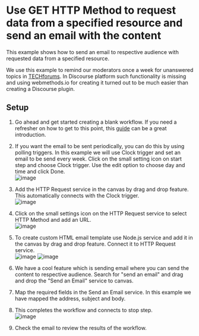 # Use GET HTTP Method to request data from a specified resource and send an email with the content

This example shows how to send an email to respective audience with requested data from a specified resource. 

We use this example to remind our moderators once a week for unanswered topics in [TECHforums](https://tech.forums.softwareag.com/). In Discourse platform such functionality is missing and using webmethods.io for creating it turned out to be much easier than creating a Discourse plugin.

## Setup

1.  Go ahead and get started creating a blank workflow. If you need a refresher on how to get to this point, this [guide](https://docs.webmethods.io/integration/workflow_building_blocks/creating_first_workflow/#gsc.tab=0) can be a great introduction. 

2.  If you want the email to be sent periodically, you can do this by using polling triggers. In this example we will use Clock trigger and set an email to be send every week. Click on the small setting icon on start step and choose Clock trigger. Use the edit option to choose day and time and click Done.<br/>![image](https://user-images.githubusercontent.com/45091718/126774332-8decea87-297b-49f4-ba3f-7d771462ca42.png)

3.  Add the HTTP Request service in the canvas by drag and drop feature. This automatically connects with the Clock trigger.<br/>![image](https://github.com/SoftwareAG/webmethodsio-examples/blob/master/httprequest-sendemail/ConnectHTTPRequest.png)

4.  Click on the small settings icon on the HTTP Request service to select HTTP Method and add an URL.<br/>![image](https://github.com/SoftwareAG/webmethodsio-examples/blob/master/httprequest-sendemail/HTTPRequest.png)

5.  To create custom HTML email template use Node.js service and add it in the canvas by drag and drop feature. Connect it to HTTP Request service.<br/>![image](https://github.com/SoftwareAG/webmethodsio-examples/blob/master/httprequest-sendemail/Nodejs.png)  ![image](https://github.com/SoftwareAG/webmethodsio-examples/blob/master/httprequest-sendemail/AddHTML.png)

6.  We have a cool feature which is sending email where you can send the content to respective audience. Search for "send an email" and drag and drop the "Send an Email" service to canvas.

7.  Map the required fields in the Send an Email service. In this example we have mapped the address, subject and body.

8.  This completes the workflow and connects to stop step.<br/>![image](https://github.com/SoftwareAG/webmethodsio-examples/blob/master/httprequest-sendemail/FinalWorkflow.png)

9.  Check the email to review the results of the workflow.
